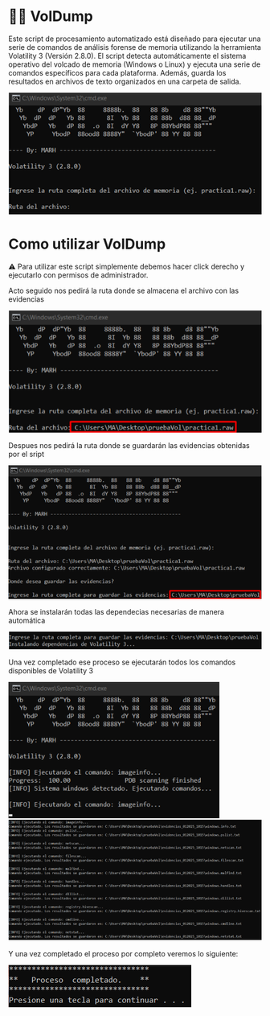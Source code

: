 # 🔎💾 VolDump

Este script de procesamiento automatizado está diseñado para ejecutar una serie de comandos de análisis forense de memoria utilizando la herramienta Volatility 3 (Versión 2.8.0). El script detecta automáticamente el sistema operativo del volcado de memoria (Windows o Linux) y ejecuta una serie de comandos específicos para cada plataforma. Además, guarda los resultados en archivos de texto organizados en una carpeta de salida.

![Pantalla principal de la herramienta](img/foto1.png)

# Como utilizar VolDump

⚠️ Para utilizar este script simplemente debemos hacer click derecho y ejecutarlo con permisos de administrador.

Acto seguido nos pedirá la ruta donde se almacena el archivo con las evidencias

![Insertamos la ruta de la evidencia](img/foto2.png)

Despues nos pedirá la ruta donde se guardarán las evidencias obtenidas por el sript

![Insertamos la ruta donde guardar el resultado de las evidencias obtenidas](img/foto3.png)

Ahora se instalarán todas las dependecias necesarias de manera automática

![Instalación de dependencias](img/foto4.png)

Una vez completado ese proceso se ejecutarán todos los comandos disponibles de Volatility 3

![Ejecución asutomática de comandos](img/foto5.png)
![Ejecución asutomática de comandos](img/foto6.png)

Y una vez completado el proceso por completo veremos lo siguiente: 
 
![Finalización del proceso](img/foto7.png)
